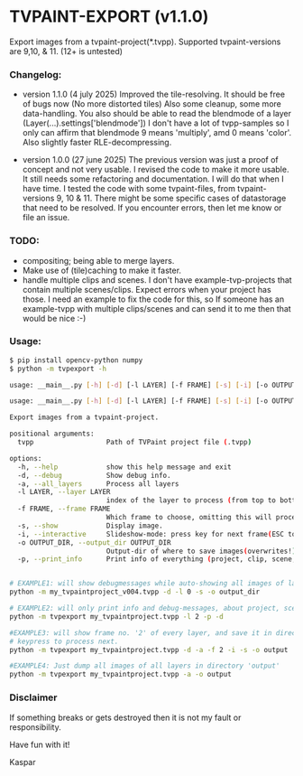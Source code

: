 TVPAINT-EXPORT (v1.1.0)
==============

Export images from a tvpaint-project(*.tvpp). Supported tvpaint-versions are 9,10, & 11. (12+ is untested)

### Changelog:
- version 1.1.0  (4 july 2025)
Improved the tile-resolving. It should be free of bugs now (No more distorted tiles)
Also some cleanup, some more data-handling. You also should be able to read the blendmode of a layer (Layer(...).settings['blendmode'])
I don't have a lot of tvpp-samples so I only can affirm that blendmode 9 means 'multiply', amd 0 means 'color'. Also slightly faster RLE-decompressing.

- version 1.0.0  (27 june 2025)
The previous version was just a proof of concept and not very usable.
I revised the code to make it more usable. It still needs some refactoring and documentation. I will do that when I have time.
I tested the code with some tvpaint-files, from tvpaint-versions 9, 10 & 11. There might be some specific cases of datastorage that need to be resolved.
If you encounter errors, then let me know or file an issue.

### TODO:
- compositing; being able to merge layers.
- Make use of (tile)caching to make it faster.
- handle multiple clips and scenes. I don't have example-tvp-projects that contain multiple scenes/clips. Expect errors when your project has those. I need an example to fix the code for this, so If someone has an example-tvpp with multiple clips/scenes and can send it to me then that would be nice :-)

### Usage:
```sh
$ pip install opencv-python numpy
$ python -m tvpexport -h

usage: __main__.py [-h] [-d] [-l LAYER] [-f FRAME] [-s] [-i] [-o OUTPUT_DIR] tvpp

usage: __main__.py [-h] [-d] [-l LAYER] [-f FRAME] [-s] [-i] [-o OUTPUT_DIR] [-p] tvpp

Export images from a tvpaint-project.

positional arguments:
  tvpp                  Path of TVPaint project file (.tvpp)

options:
  -h, --help            show this help message and exit
  -d, --debug           Show debug info.
  -a, --all_layers      Process all layers
  -l LAYER, --layer LAYER
                        index of the layer to process (from top to bottom = [0:])
  -f FRAME, --frame FRAME
                        Which frame to choose, omitting this will process all frames of the layer.
  -s, --show            Display image.
  -i, --interactive     Slideshow-mode: press key for next frame(ESC to quit)
  -o OUTPUT_DIR, --output_dir OUTPUT_DIR
                        Output-dir of where to save images(overwrites!).
  -p, --print_info      Print info of everything (project, clip, scene, layer)


# EXAMPLE1: will show debugmessages while auto-showing all images of layer 0 (index = top to bottom), and save the images as png to directory 'output_dir'
python -m my_tvpaintproject_v004.tvpp -d -l 0 -s -o output_dir

# EXAMPLE2: will only print info and debug-messages, about project, scene0 , clip0, layer2
python -m tvpexport my_tvpaintproject.tvpp -l 2 -p -d

#EXAMPLE3: will show frame no. '2' of every layer, and save it in directory 'output', and wait for a
# keypress to process next.
python -m tvpexport my_tvpaintproject.tvpp -d -a -f 2 -i -s -o output

#EXAMPLE4: Just dump all images of all layers in directory 'output'
python -m tvpexport my_tvpaintproject.tvpp -a -o output
```

### Disclaimer
If something breaks or gets destroyed then it is not my fault or responsibility.

Have fun with it!

Kaspar

